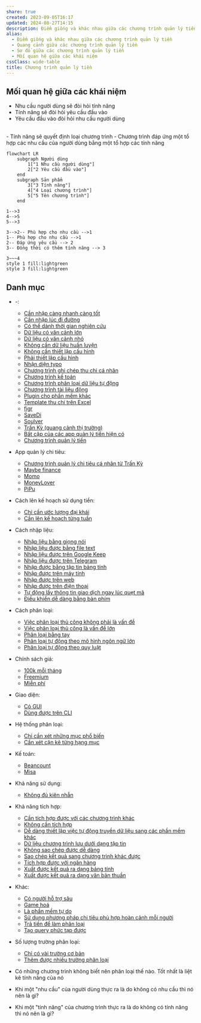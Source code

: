 ```yaml
---
share: true
created: 2023-09-05T16:17
updated: 2024-08-27T14:15
description: Điểm giống và khác nhau giữa các chương trình quản lý tiền. Quang cảnh và sơ đồ giữa chúng.
alias:
  - Điểm giống và khác nhau giữa các chương trình quản lý tiền
  - Quang cảnh giữa các chương trình quản lý tiền
  - Sơ đồ giữa các chương trình quản lý tiền
  - Mối quan hệ giữa các khái niệm
cssClass: wide-table
title: Chương trình quản lý tiền
---
```

## Mối quan hệ giữa các khái niệm
- Nhu cầu người dùng sẽ đòi hỏi tính năng
- Tính năng sẽ đòi hỏi yêu cầu đầu vào 
- Yêu cầu đầu vào đòi hỏi nhu cầu người dùng
<br>
- Tính năng sẽ quyết định loại chương trình
- Chương trình đáp ứng một tổ hợp các nhu cầu của người dùng bằng một tổ hợp các tính năng 

```mermaid
flowchart LR
	subgraph Người dùng
		1["1 Nhu cầu người dùng"]
		2["2 Yêu cầu đầu vào"]
	end
	subgraph Sản phẩm
		3["3 Tính năng"]
		4["4 Loại chương trình"]
		5["5 Tên chương trình"]
	end

1-->3
4-->5
5-->3

3-->2-- Phù hợp cho nhu cầu -->1
1-- Phù hợp cho nhu cầu -->1
2-- Đáp ứng yêu cầu --> 2
3-- Đồng thời có thêm tính năng --> 3

3~~~4
style 1 fill:lightgreen
style 3 fill:lightgreen
```

## Danh mục
- \-: 
    - [Cần nhập càng nhanh càng tốt](./1%20Nhu%20c%E1%BA%A7u%20ng%C6%B0%E1%BB%9Di%20d%C3%B9ng/C%E1%BA%A7n%20nh%E1%BA%ADp%20c%C3%A0ng%20nhanh%20c%C3%A0ng%20t%E1%BB%91t.md)
    - [Cần nhập lúc đi đường](./1%20Nhu%20c%E1%BA%A7u%20ng%C6%B0%E1%BB%9Di%20d%C3%B9ng/C%E1%BA%A7n%20nh%E1%BA%ADp%20l%C3%BAc%20%C4%91i%20%C4%91%C6%B0%E1%BB%9Dng.md)
    - [Có thể dành thời gian nghiên cứu](./2%20Y%C3%AAu%20c%E1%BA%A7u%20%C4%91%E1%BA%A7u%20v%C3%A0o/C%C3%B3%20th%E1%BB%83%20d%C3%A0nh%20th%E1%BB%9Di%20gian%20nghi%C3%AAn%20c%E1%BB%A9u.md)
    - [Dữ liệu có văn cảnh lớn](./2%20Y%C3%AAu%20c%E1%BA%A7u%20%C4%91%E1%BA%A7u%20v%C3%A0o/D%E1%BB%AF%20li%E1%BB%87u%20c%C3%B3%20v%C4%83n%20c%E1%BA%A3nh%20l%E1%BB%9Bn.md)
    - [Dữ liệu có văn cảnh nhỏ](./2%20Y%C3%AAu%20c%E1%BA%A7u%20%C4%91%E1%BA%A7u%20v%C3%A0o/D%E1%BB%AF%20li%E1%BB%87u%20c%C3%B3%20v%C4%83n%20c%E1%BA%A3nh%20nh%E1%BB%8F.md)
    - [Không cần dữ liệu huấn luyện](./2%20Y%C3%AAu%20c%E1%BA%A7u%20%C4%91%E1%BA%A7u%20v%C3%A0o/Kh%C3%B4ng%20c%E1%BA%A7n%20d%E1%BB%AF%20li%E1%BB%87u%20hu%E1%BA%A5n%20luy%E1%BB%87n.md)
    - [Không cần thiết lập cấu hình](./2%20Y%C3%AAu%20c%E1%BA%A7u%20%C4%91%E1%BA%A7u%20v%C3%A0o/Kh%C3%B4ng%20c%E1%BA%A7n%20thi%E1%BA%BFt%20l%E1%BA%ADp%20c%E1%BA%A5u%20h%C3%ACnh.md)
    - [Phải thiết lập cấu hình](./2%20Y%C3%AAu%20c%E1%BA%A7u%20%C4%91%E1%BA%A7u%20v%C3%A0o/Ph%E1%BA%A3i%20thi%E1%BA%BFt%20l%E1%BA%ADp%20c%E1%BA%A5u%20h%C3%ACnh.md)
    - [Nhận diện typo](./3%20T%C3%ADnh%20n%C4%83ng/Nh%E1%BA%ADn%20di%E1%BB%87n%20typo.md)
    - [Chương trình ghi chép thu chi cá nhân](./4%20Lo%E1%BA%A1i%20ch%C6%B0%C6%A1ng%20tr%C3%ACnh/Ch%C6%B0%C6%A1ng%20tr%C3%ACnh%20ghi%20ch%C3%A9p%20thu%20chi%20c%C3%A1%20nh%C3%A2n.md)
    - [Chương trình kế toán](./4%20Lo%E1%BA%A1i%20ch%C6%B0%C6%A1ng%20tr%C3%ACnh/Ch%C6%B0%C6%A1ng%20tr%C3%ACnh%20k%E1%BA%BF%20to%C3%A1n.md)
    - [Chương trình phân loại dữ liệu tự động](./4%20Lo%E1%BA%A1i%20ch%C6%B0%C6%A1ng%20tr%C3%ACnh/Ch%C6%B0%C6%A1ng%20tr%C3%ACnh%20ph%C3%A2n%20lo%E1%BA%A1i%20d%E1%BB%AF%20li%E1%BB%87u%20t%E1%BB%B1%20%C4%91%E1%BB%99ng.md)
    - [Chương trình tài liệu động](./4%20Lo%E1%BA%A1i%20ch%C6%B0%C6%A1ng%20tr%C3%ACnh/Ch%C6%B0%C6%A1ng%20tr%C3%ACnh%20t%C3%A0i%20li%E1%BB%87u%20%C4%91%E1%BB%99ng.md)
    - [Plugin cho phần mềm khác](./4%20Lo%E1%BA%A1i%20ch%C6%B0%C6%A1ng%20tr%C3%ACnh/Plugin%20cho%20ph%E1%BA%A7n%20m%E1%BB%81m%20kh%C3%A1c.md)
    - [Template thu chi trên Excel](./4%20Lo%E1%BA%A1i%20ch%C6%B0%C6%A1ng%20tr%C3%ACnh/Template%20thu%20chi%20tr%C3%AAn%20Excel.md)
    - [figr](./5%20T%C3%AAn%20ch%C6%B0%C6%A1ng%20tr%C3%ACnh/figr.md)
    - [SaveDi](./5%20T%C3%AAn%20ch%C6%B0%C6%A1ng%20tr%C3%ACnh/SaveDi.md)
    - [Soulver](./5%20T%C3%AAn%20ch%C6%B0%C6%A1ng%20tr%C3%ACnh/Soulver.md)
    - [Trấn Kỳ (quang cảnh thị trường)](./5%20T%C3%AAn%20ch%C6%B0%C6%A1ng%20tr%C3%ACnh/Tr%E1%BA%A5n%20K%E1%BB%B3%20(quang%20c%E1%BA%A3nh%20th%E1%BB%8B%20tr%C6%B0%E1%BB%9Dng).md)
    - [Bất cập của các app quản lý tiền hiện có](./B%E1%BA%A5t%20c%E1%BA%ADp%20c%E1%BB%A7a%20c%C3%A1c%20app%20qu%E1%BA%A3n%20l%C3%BD%20ti%E1%BB%81n%20hi%E1%BB%87n%20c%C3%B3.md)
    - [Chương trình quản lý tiền](index.md)

- App quản lý chi tiêu: 
    - [Chương trình quản lý chi tiêu cá nhân từ Trấn Kỳ](./5%20T%C3%AAn%20ch%C6%B0%C6%A1ng%20tr%C3%ACnh/App%20qu%E1%BA%A3n%20l%C3%BD%20chi%20ti%C3%AAu/Ch%C6%B0%C6%A1ng%20tr%C3%ACnh%20qu%E1%BA%A3n%20l%C3%BD%20chi%20ti%C3%AAu%20c%C3%A1%20nh%C3%A2n%20t%E1%BB%AB%20Tr%E1%BA%A5n%20K%E1%BB%B3.md)
    - [Maybe finance](./5%20T%C3%AAn%20ch%C6%B0%C6%A1ng%20tr%C3%ACnh/App%20qu%E1%BA%A3n%20l%C3%BD%20chi%20ti%C3%AAu/Maybe%20finance.md)
    - [Momo](./5%20T%C3%AAn%20ch%C6%B0%C6%A1ng%20tr%C3%ACnh/App%20qu%E1%BA%A3n%20l%C3%BD%20chi%20ti%C3%AAu/Momo.md)
    - [MoneyLover](./5%20T%C3%AAn%20ch%C6%B0%C6%A1ng%20tr%C3%ACnh/App%20qu%E1%BA%A3n%20l%C3%BD%20chi%20ti%C3%AAu/MoneyLover.md)
    - [PiPu](./5%20T%C3%AAn%20ch%C6%B0%C6%A1ng%20tr%C3%ACnh/App%20qu%E1%BA%A3n%20l%C3%BD%20chi%20ti%C3%AAu/PiPu.md)

- Cách lên kế hoạch sử dụng tiền: 
    - [Chỉ cần ước lượng đại khái](./1%20Nhu%20c%E1%BA%A7u%20ng%C6%B0%E1%BB%9Di%20d%C3%B9ng/C%C3%A1ch%20l%C3%AAn%20k%E1%BA%BF%20ho%E1%BA%A1ch%20s%E1%BB%AD%20d%E1%BB%A5ng%20ti%E1%BB%81n/Ch%E1%BB%89%20c%E1%BA%A7n%20%C6%B0%E1%BB%9Bc%20l%C6%B0%E1%BB%A3ng%20%C4%91%E1%BA%A1i%20kh%C3%A1i.md)
    - [Cần lên kế hoạch từng tuần](./1%20Nhu%20c%E1%BA%A7u%20ng%C6%B0%E1%BB%9Di%20d%C3%B9ng/C%C3%A1ch%20l%C3%AAn%20k%E1%BA%BF%20ho%E1%BA%A1ch%20s%E1%BB%AD%20d%E1%BB%A5ng%20ti%E1%BB%81n/C%E1%BA%A7n%20l%C3%AAn%20k%E1%BA%BF%20ho%E1%BA%A1ch%20t%E1%BB%ABng%20tu%E1%BA%A7n.md)

- Cách nhập liệu: 
    - [Nhập liệu bằng giọng nói](./3%20T%C3%ADnh%20n%C4%83ng/C%C3%A1ch%20nh%E1%BA%ADp%20li%E1%BB%87u/Nh%E1%BA%ADp%20li%E1%BB%87u%20b%E1%BA%B1ng%20gi%E1%BB%8Dng%20n%C3%B3i.md)
    - [Nhập liệu được bằng file text](./3%20T%C3%ADnh%20n%C4%83ng/C%C3%A1ch%20nh%E1%BA%ADp%20li%E1%BB%87u/Nh%E1%BA%ADp%20li%E1%BB%87u%20%C4%91%C6%B0%E1%BB%A3c%20b%E1%BA%B1ng%20file%20text.md)
    - [Nhập liệu được trên Google Keep](./3%20T%C3%ADnh%20n%C4%83ng/C%C3%A1ch%20nh%E1%BA%ADp%20li%E1%BB%87u/Nh%E1%BA%ADp%20li%E1%BB%87u%20%C4%91%C6%B0%E1%BB%A3c%20tr%C3%AAn%20Google%20Keep.md)
    - [Nhập liệu được trên Telegram](./3%20T%C3%ADnh%20n%C4%83ng/C%C3%A1ch%20nh%E1%BA%ADp%20li%E1%BB%87u/Nh%E1%BA%ADp%20li%E1%BB%87u%20%C4%91%C6%B0%E1%BB%A3c%20tr%C3%AAn%20Telegram.md)
    - [Nhập được bằng tập tin bảng tính](./3%20T%C3%ADnh%20n%C4%83ng/C%C3%A1ch%20nh%E1%BA%ADp%20li%E1%BB%87u/Nh%E1%BA%ADp%20%C4%91%C6%B0%E1%BB%A3c%20b%E1%BA%B1ng%20t%E1%BA%ADp%20tin%20b%E1%BA%A3ng%20t%C3%ADnh.md)
    - [Nhập được trên máy tính](./3%20T%C3%ADnh%20n%C4%83ng/C%C3%A1ch%20nh%E1%BA%ADp%20li%E1%BB%87u/Nh%E1%BA%ADp%20%C4%91%C6%B0%E1%BB%A3c%20tr%C3%AAn%20m%C3%A1y%20t%C3%ADnh.md)
    - [Nhập được trên web](./3%20T%C3%ADnh%20n%C4%83ng/C%C3%A1ch%20nh%E1%BA%ADp%20li%E1%BB%87u/Nh%E1%BA%ADp%20%C4%91%C6%B0%E1%BB%A3c%20tr%C3%AAn%20web.md)
    - [Nhập được trên điện thoại](./3%20T%C3%ADnh%20n%C4%83ng/C%C3%A1ch%20nh%E1%BA%ADp%20li%E1%BB%87u/Nh%E1%BA%ADp%20%C4%91%C6%B0%E1%BB%A3c%20tr%C3%AAn%20%C4%91i%E1%BB%87n%20tho%E1%BA%A1i.md)
    - [Tự động lấy thông tin giao dịch ngay lúc quẹt mã](./3%20T%C3%ADnh%20n%C4%83ng/C%C3%A1ch%20nh%E1%BA%ADp%20li%E1%BB%87u/T%E1%BB%B1%20%C4%91%E1%BB%99ng%20l%E1%BA%A5y%20th%C3%B4ng%20tin%20giao%20d%E1%BB%8Bch%20ngay%20l%C3%BAc%20qu%E1%BA%B9t%20m%C3%A3.md)
    - [Điều khiển dễ dàng bằng bàn phím](./3%20T%C3%ADnh%20n%C4%83ng/C%C3%A1ch%20nh%E1%BA%ADp%20li%E1%BB%87u/%C4%90i%E1%BB%81u%20khi%E1%BB%83n%20d%E1%BB%85%20d%C3%A0ng%20b%E1%BA%B1ng%20b%C3%A0n%20ph%C3%ADm.md)

- Cách phân loại: 
    - [Việc phân loại thủ công không phải là vấn đề](./1%20Nhu%20c%E1%BA%A7u%20ng%C6%B0%E1%BB%9Di%20d%C3%B9ng/C%C3%A1ch%20ph%C3%A2n%20lo%E1%BA%A1i/Vi%E1%BB%87c%20ph%C3%A2n%20lo%E1%BA%A1i%20th%E1%BB%A7%20c%C3%B4ng%20kh%C3%B4ng%20ph%E1%BA%A3i%20l%C3%A0%20v%E1%BA%A5n%20%C4%91%E1%BB%81.md)
    - [Việc phân loại thủ công là vấn đề lớn](./1%20Nhu%20c%E1%BA%A7u%20ng%C6%B0%E1%BB%9Di%20d%C3%B9ng/C%C3%A1ch%20ph%C3%A2n%20lo%E1%BA%A1i/Vi%E1%BB%87c%20ph%C3%A2n%20lo%E1%BA%A1i%20th%E1%BB%A7%20c%C3%B4ng%20l%C3%A0%20v%E1%BA%A5n%20%C4%91%E1%BB%81%20l%E1%BB%9Bn.md)
    - [Phân loại bằng tay](./3%20T%C3%ADnh%20n%C4%83ng/C%C3%A1ch%20ph%C3%A2n%20lo%E1%BA%A1i/Ph%C3%A2n%20lo%E1%BA%A1i%20b%E1%BA%B1ng%20tay.md)
    - [Phân loại tự động theo mô hình ngôn ngữ lớn](./3%20T%C3%ADnh%20n%C4%83ng/C%C3%A1ch%20ph%C3%A2n%20lo%E1%BA%A1i/Ph%C3%A2n%20lo%E1%BA%A1i%20t%E1%BB%B1%20%C4%91%E1%BB%99ng%20theo%20m%C3%B4%20h%C3%ACnh%20ng%C3%B4n%20ng%E1%BB%AF%20l%E1%BB%9Bn.md)
    - [Phân loại tự động theo quy luật](./3%20T%C3%ADnh%20n%C4%83ng/C%C3%A1ch%20ph%C3%A2n%20lo%E1%BA%A1i/Ph%C3%A2n%20lo%E1%BA%A1i%20t%E1%BB%B1%20%C4%91%E1%BB%99ng%20theo%20quy%20lu%E1%BA%ADt.md)

- Chính sách giá: 
    - [100k mỗi tháng](./3%20T%C3%ADnh%20n%C4%83ng/Ch%C3%ADnh%20s%C3%A1ch%20gi%C3%A1/100k%20m%E1%BB%97i%20th%C3%A1ng.md)
    - [Freemium](./3%20T%C3%ADnh%20n%C4%83ng/Ch%C3%ADnh%20s%C3%A1ch%20gi%C3%A1/Freemium.md)
    - [Miễn phí](./3%20T%C3%ADnh%20n%C4%83ng/Ch%C3%ADnh%20s%C3%A1ch%20gi%C3%A1/Mi%E1%BB%85n%20ph%C3%AD.md)

- Giao diện: 
    - [Có GUI](./3%20T%C3%ADnh%20n%C4%83ng/Giao%20di%E1%BB%87n/C%C3%B3%20GUI.md)
    - [Dùng được trên CLI](./3%20T%C3%ADnh%20n%C4%83ng/Giao%20di%E1%BB%87n/D%C3%B9ng%20%C4%91%C6%B0%E1%BB%A3c%20tr%C3%AAn%20CLI.md)

- Hệ thống phân loại: 
    - [Chỉ cần xét những mục phổ biến](./1%20Nhu%20c%E1%BA%A7u%20ng%C6%B0%E1%BB%9Di%20d%C3%B9ng/H%E1%BB%87%20th%E1%BB%91ng%20ph%C3%A2n%20lo%E1%BA%A1i/Ch%E1%BB%89%20c%E1%BA%A7n%20x%C3%A9t%20nh%E1%BB%AFng%20m%E1%BB%A5c%20ph%E1%BB%95%20bi%E1%BA%BFn.md)
    - [Cần xét cặn kẽ từng hạng mục](./1%20Nhu%20c%E1%BA%A7u%20ng%C6%B0%E1%BB%9Di%20d%C3%B9ng/H%E1%BB%87%20th%E1%BB%91ng%20ph%C3%A2n%20lo%E1%BA%A1i/C%E1%BA%A7n%20x%C3%A9t%20c%E1%BA%B7n%20k%E1%BA%BD%20t%E1%BB%ABng%20h%E1%BA%A1ng%20m%E1%BB%A5c.md)

- Kế toán: 
    - [Beancount](./5%20T%C3%AAn%20ch%C6%B0%C6%A1ng%20tr%C3%ACnh/K%E1%BA%BF%20to%C3%A1n/Beancount.md)
    - [Misa](./5%20T%C3%AAn%20ch%C6%B0%C6%A1ng%20tr%C3%ACnh/K%E1%BA%BF%20to%C3%A1n/Misa.md)

- Khả năng sử dụng: 
    - [Không đủ kiên nhẫn](./1%20Nhu%20c%E1%BA%A7u%20ng%C6%B0%E1%BB%9Di%20d%C3%B9ng/Kh%E1%BA%A3%20n%C4%83ng%20s%E1%BB%AD%20d%E1%BB%A5ng/Kh%C3%B4ng%20%C4%91%E1%BB%A7%20ki%C3%AAn%20nh%E1%BA%ABn.md)

- Khả năng tích hợp: 
    - [Cần tích hợp được với các chương trình khác](./1%20Nhu%20c%E1%BA%A7u%20ng%C6%B0%E1%BB%9Di%20d%C3%B9ng/Kh%E1%BA%A3%20n%C4%83ng%20t%C3%ADch%20h%E1%BB%A3p/C%E1%BA%A7n%20t%C3%ADch%20h%E1%BB%A3p%20%C4%91%C6%B0%E1%BB%A3c%20v%E1%BB%9Bi%20c%C3%A1c%20ch%C6%B0%C6%A1ng%20tr%C3%ACnh%20kh%C3%A1c.md)
    - [Không cần tích hợp](./1%20Nhu%20c%E1%BA%A7u%20ng%C6%B0%E1%BB%9Di%20d%C3%B9ng/Kh%E1%BA%A3%20n%C4%83ng%20t%C3%ADch%20h%E1%BB%A3p/Kh%C3%B4ng%20c%E1%BA%A7n%20t%C3%ADch%20h%E1%BB%A3p.md)
    - [Dễ dàng thiết lập việc tự động truyền dữ liệu sang các phần mềm khác](./3%20T%C3%ADnh%20n%C4%83ng/Kh%E1%BA%A3%20n%C4%83ng%20t%C3%ADch%20h%E1%BB%A3p/D%E1%BB%85%20d%C3%A0ng%20thi%E1%BA%BFt%20l%E1%BA%ADp%20vi%E1%BB%87c%20t%E1%BB%B1%20%C4%91%E1%BB%99ng%20truy%E1%BB%81n%20d%E1%BB%AF%20li%E1%BB%87u%20sang%20c%C3%A1c%20ph%E1%BA%A7n%20m%E1%BB%81m%20kh%C3%A1c.md)
    - [Dữ liệu chương trình lưu dưới dạng tập tin](./3%20T%C3%ADnh%20n%C4%83ng/Kh%E1%BA%A3%20n%C4%83ng%20t%C3%ADch%20h%E1%BB%A3p/D%E1%BB%AF%20li%E1%BB%87u%20ch%C6%B0%C6%A1ng%20tr%C3%ACnh%20l%C6%B0u%20d%C6%B0%E1%BB%9Bi%20d%E1%BA%A1ng%20t%E1%BA%ADp%20tin.md)
    - [Không sao chép được dễ dàng](./3%20T%C3%ADnh%20n%C4%83ng/Kh%E1%BA%A3%20n%C4%83ng%20t%C3%ADch%20h%E1%BB%A3p/Kh%C3%B4ng%20sao%20ch%C3%A9p%20%C4%91%C6%B0%E1%BB%A3c%20d%E1%BB%85%20d%C3%A0ng.md)
    - [Sao chép kết quả sang chương trình khác được](./3%20T%C3%ADnh%20n%C4%83ng/Kh%E1%BA%A3%20n%C4%83ng%20t%C3%ADch%20h%E1%BB%A3p/Sao%20ch%C3%A9p%20k%E1%BA%BFt%20qu%E1%BA%A3%20sang%20ch%C6%B0%C6%A1ng%20tr%C3%ACnh%20kh%C3%A1c%20%C4%91%C6%B0%E1%BB%A3c.md)
    - [Tích hợp được với ngân hàng](./3%20T%C3%ADnh%20n%C4%83ng/Kh%E1%BA%A3%20n%C4%83ng%20t%C3%ADch%20h%E1%BB%A3p/T%C3%ADch%20h%E1%BB%A3p%20%C4%91%C6%B0%E1%BB%A3c%20v%E1%BB%9Bi%20ng%C3%A2n%20h%C3%A0ng.md)
    - [Xuất được kết quả ra dạng bảng tính](./3%20T%C3%ADnh%20n%C4%83ng/Kh%E1%BA%A3%20n%C4%83ng%20t%C3%ADch%20h%E1%BB%A3p/Xu%E1%BA%A5t%20%C4%91%C6%B0%E1%BB%A3c%20k%E1%BA%BFt%20qu%E1%BA%A3%20ra%20d%E1%BA%A1ng%20b%E1%BA%A3ng%20t%C3%ADnh.md)
    - [Xuất được kết quả ra dạng văn bản thuần](./3%20T%C3%ADnh%20n%C4%83ng/Kh%E1%BA%A3%20n%C4%83ng%20t%C3%ADch%20h%E1%BB%A3p/Xu%E1%BA%A5t%20%C4%91%C6%B0%E1%BB%A3c%20k%E1%BA%BFt%20qu%E1%BA%A3%20ra%20d%E1%BA%A1ng%20v%C4%83n%20b%E1%BA%A3n%20thu%E1%BA%A7n.md)

- Khác: 
    - [Có người hỗ trợ sâu](./3%20T%C3%ADnh%20n%C4%83ng/Kh%C3%A1c/C%C3%B3%20ng%C6%B0%E1%BB%9Di%20h%E1%BB%97%20tr%E1%BB%A3%20s%C3%A2u.md)
    - [Game hoá](./3%20T%C3%ADnh%20n%C4%83ng/Kh%C3%A1c/Game%20ho%C3%A1.md)
    - [Là phần mềm tự do](./3%20T%C3%ADnh%20n%C4%83ng/Kh%C3%A1c/L%C3%A0%20ph%E1%BA%A7n%20m%E1%BB%81m%20t%E1%BB%B1%20do.md)
    - [Sử dụng phương pháp chi tiêu phù hợp hoàn cảnh mỗi người](./3%20T%C3%ADnh%20n%C4%83ng/Kh%C3%A1c/S%E1%BB%AD%20d%E1%BB%A5ng%20ph%C6%B0%C6%A1ng%20ph%C3%A1p%20chi%20ti%C3%AAu%20ph%C3%B9%20h%E1%BB%A3p%20ho%C3%A0n%20c%E1%BA%A3nh%20m%E1%BB%97i%20ng%C6%B0%E1%BB%9Di.md)
    - [Trả tiền để làm phân loại](./3%20T%C3%ADnh%20n%C4%83ng/Kh%C3%A1c/Tr%E1%BA%A3%20ti%E1%BB%81n%20%C4%91%E1%BB%83%20l%C3%A0m%20ph%C3%A2n%20lo%E1%BA%A1i.md)
    - [Tạo query phức tạp được](./3%20T%C3%ADnh%20n%C4%83ng/Kh%C3%A1c/T%E1%BA%A1o%20query%20ph%E1%BB%A9c%20t%E1%BA%A1p%20%C4%91%C6%B0%E1%BB%A3c.md)

- Số lượng trường phân loại: 
    - [Chỉ có vài trường cơ bản](./3%20T%C3%ADnh%20n%C4%83ng/S%E1%BB%91%20l%C6%B0%E1%BB%A3ng%20tr%C6%B0%E1%BB%9Dng%20ph%C3%A2n%20lo%E1%BA%A1i/Ch%E1%BB%89%20c%C3%B3%20v%C3%A0i%20tr%C6%B0%E1%BB%9Dng%20c%C6%A1%20b%E1%BA%A3n.md)
    - [Thêm được nhiều trường phân loại](./3%20T%C3%ADnh%20n%C4%83ng/S%E1%BB%91%20l%C6%B0%E1%BB%A3ng%20tr%C6%B0%E1%BB%9Dng%20ph%C3%A2n%20lo%E1%BA%A1i/Th%C3%AAm%20%C4%91%C6%B0%E1%BB%A3c%20nhi%E1%BB%81u%20tr%C6%B0%E1%BB%9Dng%20ph%C3%A2n%20lo%E1%BA%A1i.md)



- Có những chương trình không biết nên phân loại thế nào. Tốt nhất là liệt kê tính năng của nó
- Khi một "nhu cầu" của người dùng thực ra là do không có nhu cầu thì nó nên là gì?
- Khi một "tính năng" của chương trình thực ra là do không có tính năng thì nó nên là gì?

